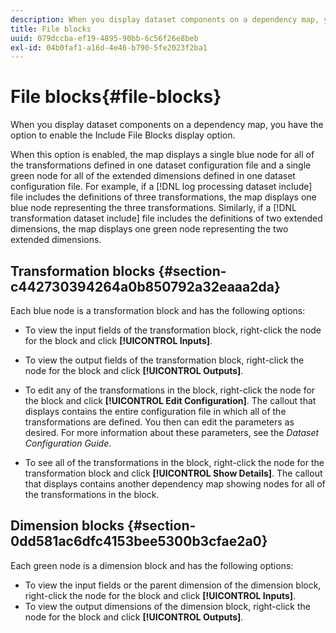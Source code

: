 ```yaml
---
description: When you display dataset components on a dependency map, you have the option to enable the Include File Blocks display option.
title: File blocks
uuid: 079dccba-ef19-4895-90bb-6c56f26e8beb
exl-id: 04b0faf1-a16d-4e46-b790-5fe2023f2ba1
---
```

# File blocks{#file-blocks}

When you display dataset components on a dependency map, you have the option to enable the Include File Blocks display option.

 When this option is enabled, the map displays a single blue node for all of the transformations defined in one dataset configuration file and a single green node for all of the extended dimensions defined in one dataset configuration file. For example, if a [!DNL log processing dataset include] file includes the definitions of three transformations, the map displays one blue node representing the three transformations. Similarly, if a [!DNL transformation dataset include] file includes the definitions of two extended dimensions, the map displays one green node representing the two extended dimensions.

## Transformation blocks {#section-c442730394264a0b850792a32eaaa2da}

Each blue node is a transformation block and has the following options:

* To view the input fields of the transformation block, right-click the node for the block and click **[!UICONTROL Inputs]**. 
* To view the output fields of the transformation block, right-click the node for the block and click **[!UICONTROL Outputs]**. 
* To edit any of the transformations in the block, right-click the node for the block and click **[!UICONTROL Edit Configuration]**. The callout that displays contains the entire configuration file in which all of the transformations are defined. You then can edit the parameters as desired. For more information about these parameters, see the *Dataset Configuration Guide*. 

* To see all of the transformations in the block, right-click the node for the transformation block and click **[!UICONTROL Show Details]**. The callout that displays contains another dependency map showing nodes for all of the transformations in the block.

## Dimension blocks {#section-0dd581ac6dfc4153bee5300b3cfae2a0}

Each green node is a dimension block and has the following options:

* To view the input fields or the parent dimension of the dimension block, right-click the node for the block and click **[!UICONTROL Inputs]**. 
* To view the output dimensions of the dimension block, right-click the node for the block and click **[!UICONTROL Outputs]**.
